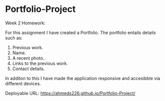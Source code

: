 # Portfolio-Project

Week 2 Homework:

For this assignment I have created a Portfolio. The portfolio entails details such as:

1. Previous work.
2. Name.
3. A recent photo.
4. Links to the previous work.
5. Contact details.

In additon to this I have made the application responsive and accesibble via different devices.

Deployable URL:
https://ahmeds226.github.io/Portfolio-Project/
